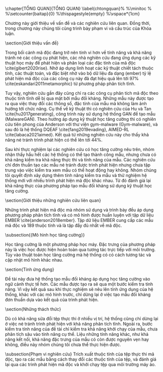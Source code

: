 \chapter[TỔNG QUAN]{TỔNG QUAN} \label{chtongquan}%
%\minitoc %
%\setcounter{baitap}{0}
%\thispagestyle{empty}
%\vspace*{1cm}

Chương này giới thiệu về vấn đề và các nghiên cứu liên quan. Đồng thời, trong chương này chúng tôi cũng trình bày phạm vi và cấu trúc của Khóa luận.

\section{Giới thiệu vấn đề}

Trong bối cảnh mã độc đang trở nên tinh vi hơn về tính năng và khả năng tránh né các công cụ phát hiện, các nhà nghiên cứu đang ứng dụng các kỹ thuật học máy để phát hiện và phân loại các đặc tính của mã độc \cite{gibert2020rise}. Nhờ áp dụng linh hoạt các kỹ thuật chiết tách thuộc tính, các thuật toán, và đặc biệt nhờ vào bộ dữ liệu đa dạng (ember) tỷ lệ phát hiện mã độc của các công cụ này đã đạt hiệu quả lên tới 97\% \cite{eskandari2011metamorphic} từ phương pháp phân tích tĩnh. 

Tuy vậy, nghiên cứu gần đây cũng chỉ ra các công cụ phân tích mã độc theo thuộc tính tĩnh dễ bị qua mặt bởi mẫu đối kháng. Những mẫu này được tạo ra qua việc thay đổi các thông số, đặc tính của mẫu mà không làm ảnh hưởng tới chức năng. Cụ thể về kỹ thuật thì có nghiên cứu của Hu và Tan \cite{hu2017generating}, công trình này sử dụng hệ thống GAN để tạo mẫu (MalwareGAN). Theo hướng áp dụng kỹ thuật học tăng cường thì có nghiên cứu tiên phong của Anderson với thư viện gym-malware (Gym-malware), và sau đó là hệ thống DQEAF \cite{fang2019evading}, AIMED-RL \cite{labaca2021aimed}. Kết quả từ những nghiên cứu này cho thấy khả năng né tránh trình phát hiện có thể lên tới 44\%. 

Sau khi thực nghiệm lại các nghiên cứu có học tăng cường nêu trên, nhóm nhận thấy hầu hết các hệ thống có thể tạo thành công mẫu, nhưng chưa có khả năng kiểm tra khả năng thực thi và tính năng của mẫu. Các nghiên cứu chỉ đơn thuần tạo các mẫu né tránh được trình phát hiện nhưng chưa tập trung vào việc kiểm tra xem mẫu có thể hoạt động hay không. Nhóm chúng tôi quyết định xây dựng thêm tính năng kiểm tra mẫu và thử nghiệm hệ thống mới với nhiều trình phát hiện mã độc khác nhau. Từ đó đánh giá lại khả năng thực của phương pháp tạo mẫu đối kháng sử dụng kỹ thuật học tăng cường.

\section{Giới thiệu những nghiên cứu liên quan}	

Những trình phát hiện mã độc mà nhóm sử dụng và trình bày đều áp dụng phương pháp phân tích tĩnh và có mô hình được huấn luyện với tập dữ liệu EMBER \cite{anderson2018ember}. Tập dữ liệu EMBER cung cấp các mẫu mã độc và 189 thuộc tính và là tập đầy đủ nhất về mã độc.

\subsection{{Mô hình học tăng cường}}

Học tăng cường là một phương pháp học máy. Đặc trưng của phương pháp này là việc học được hiện hoàn toàn qua tương tác trực tiếp với môi trường. Tùy vào thuật toán học tăng cường mà hệ thống có có cách tương tác và cập nhật mô hình khác nhau.

\section{Tính ứng dụng}

Đề tài này đưa hệ thống tạo mẫu đối kháng áp dụng học tăng cường vào ngữ cảnh thực tế hơn. Các mẫu được tạo ra sẽ qua một bước kiểm tra tính năng. Vì vậy kết quả sau khi thực nghiệm sẽ nêu lên tính ứng dụng của hệ thống, khác với các mô hình trước, chỉ dừng lại ở việc tạo mẫu đối kháng đơn thuần dựa vào kết quả của trình phát hiện.

\section{Những thách thức}

Dù có khả năng sửa đổi tệp thực thi ở nhiều vị trí, hệ thống cũng chỉ dừng lại ở việc né tránh trình phát hiện với khả năng phân tích tĩnh. Ngoài ra, bước kiểm tra tính năng của đề tài chỉ kiểm tra khả năng khởi chạy của mẫu, chưa phân tích sâu vào tính năng cụ thể. Liệu những tính năng khác, như khả năng kết nối, khả năng đặc trưng của mẫu có còn được nguyên vẹn hay không, điều này nhóm chúng tôi chưa thể thực hiện được.

\subsection{Phạm vi nghiên cứu}
Trích xuất thuộc tính của tệp thực thi mã độc, tạo ra các mẫu bằng cách thay đổi các thuộc tính của tệp, và đánh giá lại qua các trình phát hiện mã độc và khởi chạy tệp qua môi trường máy ảo.